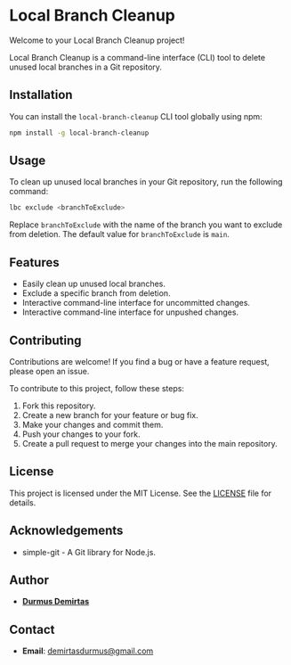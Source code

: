 # Local Branch Cleanup

Welcome to your Local Branch Cleanup project!

Local Branch Cleanup is a command-line interface (CLI) tool to delete unused local branches in a Git repository.

## Installation

You can install the `local-branch-cleanup` CLI tool globally using npm:

```bash
npm install -g local-branch-cleanup
```

## Usage

To clean up unused local branches in your Git repository, run the following command:

<!-- ```bash
lbc
```

This command will interactively guide you through the process of selecting and deleting local branches that have already been merged into the current branch.

You can also exclude specific branches from deletion using the exclude command: -->

```bash
lbc exclude <branchToExclude>
```

Replace ```branchToExclude``` with the name of the branch you want to exclude from deletion.
The default value for ```branchToExclude``` is ```main```.

## Features

* Easily clean up unused local branches.
* Exclude a specific branch from deletion.
* Interactive command-line interface for uncommitted changes.
* Interactive command-line interface for unpushed changes.
<!-- * Interactive command-line interface for branch selection. -->

## Contributing

Contributions are welcome! If you find a bug or have a feature request, please open an issue.

To contribute to this project, follow these steps:

1. Fork this repository.
2. Create a new branch for your feature or bug fix.
3. Make your changes and commit them.
4. Push your changes to your fork.
5. Create a pull request to merge your changes into the main repository.

## License

This project is licensed under the MIT License. See the [LICENSE](LICENSE) file for details.

## Acknowledgements

* simple-git - A Git library for Node.js.

## Author

* [**Durmus Demirtas**](https://github.com/demirtasdurmus)

## Contact

* **Email**: <demirtasdurmus@gmail.com>
